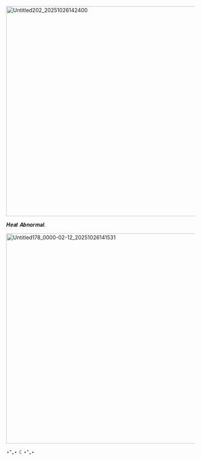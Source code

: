 <img width="689" height="559" alt="Untitled202_20251026142400" src="https://github.com/user-attachments/assets/d4f00a0f-9c98-4192-8ab1-15833ed4b58b" />

 𝑯𝒆𝒂𝒕 𝑨𝒃𝒏𝒐𝒓𝒎𝒂𝒍.

<img width="689" height="559" alt="Untitled178_0000-02-12_20251026141531" src="https://github.com/user-attachments/assets/8bf11fef-53c2-41d6-9f31-ba477e75dde7" />

 ⋆⁺₊⋆ ☾⋆⁺₊⋆
